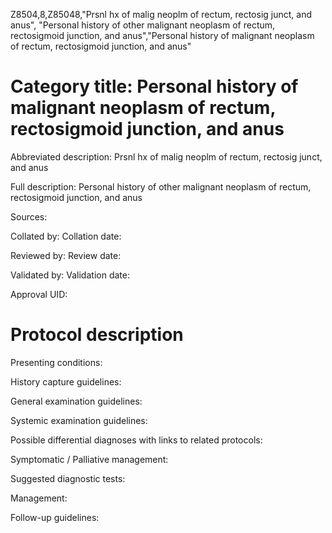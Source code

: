 Z8504,8,Z85048,"Prsnl hx of malig neoplm of rectum, rectosig junct, and anus", "Personal history of other malignant neoplasm of rectum, rectosigmoid junction, and anus","Personal history of malignant neoplasm of rectum, rectosigmoid junction, and anus"
# Category title: Personal history of malignant neoplasm of rectum, rectosigmoid junction, and anus

Abbreviated description: Prsnl hx of malig neoplm of rectum, rectosig junct, and anus

Full description: Personal history of other malignant neoplasm of rectum, rectosigmoid junction, and anus

Sources:

Collated by:
Collation date:

Reviewed by:
Review date:

Validated by:
Validation date:

Approval UID:

# Protocol description

Presenting conditions:

History capture guidelines:

General examination guidelines:

Systemic examination guidelines:

Possible differential diagnoses with links to related protocols:

Symptomatic / Palliative management:

Suggested diagnostic tests:

Management:

Follow-up guidelines:
